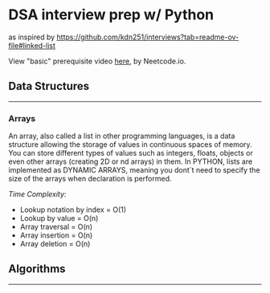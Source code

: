 # DSA interview prep w/ Python
as inspired by https://github.com/kdn251/interviews?tab=readme-ov-file#linked-list

View "basic" prerequisite video [here](https://www.youtube.com/watch?v=0K_eZGS5NsU), by Neetcode.io.

## Data Structures

---

### Arrays

An array, also called a list in other programming languages, is a data structure allowing the storage of values in continuous spaces of memory. 
You can store different types of values such as integers, floats, objects or even other arrays (creating 2D or nd arrays) in them.
In PYTHON, lists are implemented as DYNAMIC ARRAYS, meaning you dont´t need to specify the size of the arrays when declaration is performed.

*Time Complexity:*
* Lookup notation by index = O(1)
* Lookup by value = O(n)
* Array traversal = O(n)
* Array insertion = O(n)
* Array deletion = O(n)


## Algorithms

---
